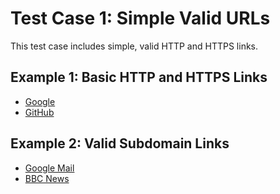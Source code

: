 # Test Case 1: Simple Valid URLs

This test case includes simple, valid HTTP and HTTPS links.

## Example 1: Basic HTTP and HTTPS Links

- [Google](http://www.google.com)
- [GitHub](https://github.com)

## Example 2: Valid Subdomain Links

- [Google Mail](https://mail.google.com)
- [BBC News](https://news.bbc.co.uk)

